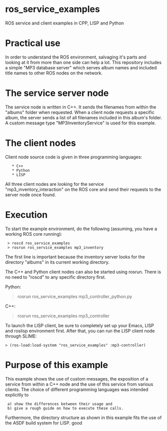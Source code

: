 ros_service_examples
====================

ROS service and client examples in CPP, LISP and Python


Practical use
=============

In order to understand the ROS environment, salvaging it's
parts and looking at it from more than one side can help a
lot. This repository includes a simple "MP3 database server"
which serves album names and included title names to other
ROS nodes on the network.


The service server node
=======================

The service node is written in C++. It sends the filenames
from within the "albums" folder when requested. When a
client node requests a specific album, the server sends a
list of all filenames included in this album's folder.
A custom message type "MP3InventoryService" is used for
this example.


The client nodes
================

Client node source code is given in three programming languages:

       * C++
       * Python
       * LISP

All three client nodes are looking for the service
"mp3_inventory_interaction" on the ROS core and send their
requests to the server node once found.


Execution
=========

To start the example environment, do the following (assuming, you
have a working ROS core running):

     > roscd ros_service_examples
     > rosrun ros_service_examples mp3_inventory

The first line is important because the inventory server looks for
the directory "albums" in its current working directory.

The C++ and Python client nodes can also be started using rosrun.
There is no need to "roscd" to any specific directory first.

   Python:

   > rosrun ros_service_examples mp3_controller_python.py

   C++:

   > rosrun ros_service_examples mp3_controller

To launch the LISP client, be sure to completely set up your Emacs,
LISP and roslisp environment first. After that, you can run the LISP
client node through SLIME:

    > (ros-load:load-system "ros_service_examples" :mp3-controller)


Purpose of this example
=======================

This example shows the use of custom messages, the exposition of
a service from within a C++ node and the use of this service from
various clients.
The choice of different programming languages was intended explicitly
to

     a) show the differences between their usage and
     b) give a rough guide on how to execute these calls.

Furthermore, the directory structure as shown in this example fits
the use of the ASDF build system for LISP.
good
